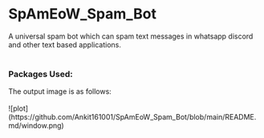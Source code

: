 # SpAmEoW_Spam_Bot
A universal spam bot which can spam text messages in whatsapp discord and other text based applications. 
<br>
<br>
<h3>Packages Used:</h3>
The output image is as follows:
<br>
<br>
![plot](https://github.com/Ankit161001/SpAmEoW_Spam_Bot/blob/main/README.md/window.png)
